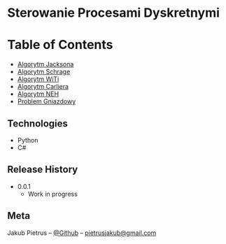 # Sterowanie Procesami Dyskretnymi

# Table of Contents
  *  [Algorytm Jacksona](https://github.com/pieetrus/SPD/tree/master/jackson-python)
  *  [Algorytm Schrage](https://github.com/pieetrus/SPD/tree/master/schrage-C%23)
  *  [Algorytm WiTi](https://github.com/pieetrus/SPD/tree/master/witi-python)
  *  [Algorytm Carliera](https://github.com/pieetrus/SPD/tree/master/carlier-python)
  *  [Algorytm NEH](https://github.com/pieetrus/SPD/tree/master/neh-python)
  *  [Problem Gniazdowy](https://github.com/pieetrus/SPD/tree/master/job-shop-python)
  
## Technologies
- Python
- C#

## Release History
* 0.0.1
    * Work in progress

## Meta

Jakub Pietrus – [@Github](https://github.com/pieetrus) – pietrusjakub@gmail.com  <br>
